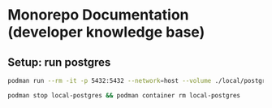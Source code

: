 # Monorepo Documentation (developer knowledge base) 

## Setup: run postgres
```bash
podman run --rm -it -p 5432:5432 --network=host --volume ./local/postgres/:/var/lib/postgresql:rw --name local-postgres --env-file ./.env docker.io/postgres:alpine
```

```bash
podman stop local-postgres && podman container rm local-postgres
```